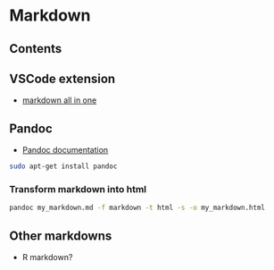# Markdown

## Contents

## VSCode extension

- [markdown all in one](https://marketplace.visualstudio.com/items?itemName=yzhang.markdown-all-in-one#others)

## Pandoc

- [Pandoc documentation](https://pandoc.org/getting-started.html)

```sh
sudo apt-get install pandoc
```

### Transform markdown into html

```sh
pandoc my_markdown.md -f markdown -t html -s -o my_markdown.html
```

## Other markdowns

- R markdown?


